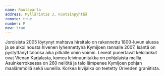 ```yaml
---
name: Rautaparta
address: Myllärintie 3, Ruotsinpyhtää
remote: true
number: P
new: true
---
```

Joroisista 2005 löytynyt mahtava hirsitalo on rakennettu 1800-luvun alussa ja se alkoi nousta hivenen lyhennettynä 
Kymijoen rannalle 2007. Isäntä on pystyttänyt talonsa aika pitkälle omin voimin. Leveät punertavat kelolankut ovat 
Vienan Karjalasta, komea leivinuunitakka on pohjalaista mallia. Asuinkerroksessa on 260 neliötä ja talo lämpenee 
Kymijoen pohjan maalämmöllä sekä uuneilla. Korkea kivijalka on teetetty Oriveden graniitista.